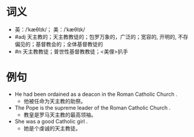 # 词义
- 英：/ˈkæθlɪk/； 美：/ˈkæθlɪk/
- #adj 天主教的；天主教教徒的；包罗万象的，广泛的；宽容的, 开明的, 不存偏见的；基督教会的；全体基督教徒的
- #n 天主教教徒；普世性基督教教徒；<美俚>扒手
# 例句
- He had been ordained as a deacon in the Roman Catholic Church .
	- 他被任命为天主教的助祭。
- The Pope is the supreme leader of the Roman Catholic Church .
	- 教皇是罗马天主教的最高领袖。
- She was a good Catholic girl .
	- 她是个虔诚的天主教徒。
